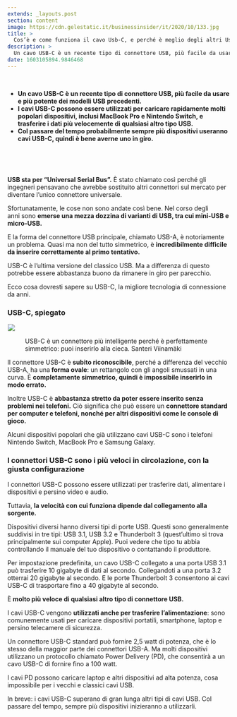 ```yaml
--- 
extends: _layouts.post 
section: content 
image: https://cdn.gelestatic.it/businessinsider/it/2020/10/133.jpg 
title: > 
  Cos’è e come funziona il cavo Usb-C, e perché è meglio degli altri Usb 
description: > 
  Un cavo USB-C è un recente tipo di connettore USB, più facile da usare e più potente dei modelli USB precedenti.Nel corso degli anni sono emerse una mezza dozzina di varianti di USB, tra cui mini-USB e micro-USB.USB-C, spiegatoUSB-C è un connettore più intelligente perché è perfettamente simmetrico: puoi inserirlo alla cieca.E le porte Thunderbolt 3 consentono ai cavi USB-C di trasportare fino a 40 gigabyte al secondo.In breve: i cavi USB-C superano di gran lunga altri tipi di cavi USB. 
date: 1603105894.9846468 
--- 
```

<div><p><strong>&#160;</strong></p><p id="adv-Middle1-dev"></p>
<ul><li><strong>Un cavo USB-C &#232; un recente tipo di connettore USB, pi&#249; facile da usare e pi&#249; potente dei modelli USB precedenti.</strong></li>
<li><strong>I cavi USB-C possono essere utilizzati per caricare rapidamente molti popolari dispositivi, inclusi MacBook Pro e Nintendo Switch, e trasferire i dati pi&#249; velocemente di qualsiasi altro tipo USB.</strong></li>
<li><strong>Col passare del tempo probabilmente sempre pi&#249; dispositivi useranno cavi USB-C, quindi &#232; bene averne uno in giro.</strong></li>
</ul><p id="adv-Bottom"></p><p><strong>&#160;</strong></p><p>&#160;</p><p><strong>USB&#160;sta per &#8220;Universal Serial Bus&#8221;.</strong>&#160;&#200; stato chiamato cos&#236; perch&#233; gli ingegneri pensavano che avrebbe sostituito altri connettori sul mercato per diventare l&#8217;unico connettore universale.</p><p id="advHook-x21"></p>
<p>Sfortunatamente, le cose non sono andate cos&#236; bene.&#160;Nel corso degli anni&#160;sono <strong>emerse&#160;una mezza dozzina di varianti di&#160;USB, tra cui mini-USB e micro-USB.</strong></p>
<p>E la forma del connettore&#160;USB&#160;principale, chiamato USB-A, &#232; notoriamente un problema.&#160;Quasi ma non del tutto simmetrico, &#232; <strong>incredibilmente difficile da inserire correttamente al primo tentativo.&#160;</strong></p>
<p>USB-C&#160;&#232; l&#8217;ultima versione del classico USB.&#160;Ma a differenza di questo potrebbe essere abbastanza buono da rimanere in giro per parecchio.</p>
<p>Ecco cosa dovresti sapere su&#160;USB-C, la migliore tecnologia di connessione da anni.</p>
<h3><strong>USB-C, spiegato</strong></h3>
 <img src="data:image/gif;base64,R0lGODlhAQABAIAAAAAAAAAAACH5BAEAAAAALAAAAAABAAEAAAICRAEAOw=="><img src="https://cdn.gelestatic.it/businessinsider/it/2020/10/220-1024x512.jpg"><dl><dt></dt><dd>USB-C &#232; un connettore pi&#249; intelligente perch&#233; &#232; perfettamente simmetrico: puoi inserirlo alla cieca. Santeri Viinam&#228;ki</dd> <dt id="image-source"></dt> 	</dl><p>Il connettore USB-C &#232; <strong>subito riconoscibile</strong>, perch&#233; a differenza del vecchio USB-A, ha una<strong> forma ovale</strong>: un rettangolo con gli angoli smussati in una curva.&#160;&#200; <strong>completamente simmetrico, quindi &#232; impossibile inserirlo in modo errato.</strong></p>
<p>Inoltre USB-C &#232; <strong>abbastanza stretto da poter essere inserito senza problemi nei telefoni.</strong>&#160;Ci&#242; significa che pu&#242; essere un <strong>connettore standard per computer e telefoni, nonch&#233; per altri dispositivi come le console di gioco.</strong></p>
<p>Alcuni dispositivi popolari che gi&#224; utilizzano cavi USB-C sono i telefoni Nintendo Switch, MacBook Pro e Samsung Galaxy.</p>
<h3><strong>I connettori USB-C sono i pi&#249; veloci in circolazione, con la giusta configurazione</strong></h3>
<p>I connettori USB-C possono essere utilizzati per trasferire dati, alimentare i dispositivi e persino video e audio.</p>
<p>Tuttavia, <strong>la velocit&#224; con cui funziona dipende dal collegamento alla sorgente.</strong></p>
<p>Dispositivi diversi hanno diversi tipi di porte USB.&#160;Questi sono generalmente suddivisi in tre tipi: USB 3.1, USB 3.2 e Thunderbolt 3 (quest&#8217;ultimo si trova principalmente sui computer Apple).&#160;Puoi vedere che tipo tu abbia controllando il manuale del tuo dispositivo o contattando il produttore.</p>
<p>Per impostazione predefinita, un cavo USB-C collegato a una porta USB 3.1 pu&#242; trasferire 10 gigabyte di dati al secondo.&#160;Collegandoti a una porta 3.2 otterrai 20 gigabyte al secondo.&#160;E le porte Thunderbolt 3 consentono ai cavi USB-C di trasportare fino a 40 gigabyte al secondo.</p>
<p>&#200; <strong>molto pi&#249; veloce di qualsiasi altro tipo di connettore USB.</strong></p>
<p>I cavi USB-C vengono <strong>utilizzati anche per trasferire l&#8217;alimentazione</strong>: sono comunemente usati per caricare dispositivi portatili, smartphone, laptop e persino telecamere di sicurezza.</p>
<p>Un connettore USB-C standard pu&#242; fornire 2,5 watt di potenza, che &#232; lo stesso della maggior parte dei connettori USB-A.&#160;Ma molti dispositivi utilizzano un protocollo chiamato Power Delivery (PD), che consentir&#224; a un cavo USB-C di fornire fino a 100 watt.</p>
<p>I cavi PD possono caricare laptop e altri dispositivi ad alta potenza, cosa impossibile per i vecchi e classici cavi USB.</p>
<p>In breve: i cavi USB-C superano di gran lunga altri tipi di cavi USB.&#160;Col passare del tempo, sempre pi&#249; dispositivi inizieranno a utilizzarli.</p>
</div>